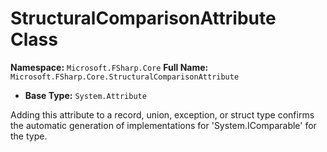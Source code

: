 # StructuralComparisonAttribute Class

**Namespace:** `Microsoft.FSharp.Core`
**Full Name:** `Microsoft.FSharp.Core.StructuralComparisonAttribute`
- **Base Type:** `System.Attribute`

Adding this attribute to a record, union, exception, or struct type confirms the 
 automatic generation of implementations for 'System.IComparable' for the type.